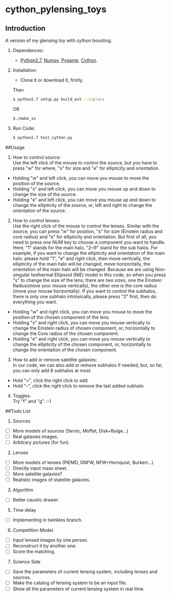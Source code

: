 # cython_pylensing_toys

## Introduction
A version of my glensing toy with cython boosting. 

1. Dependences: 
	* [Python2.7](https://www.python.org), [Numpy](http://www.numpy.org), [Pygame](http://www.pygame.org), [Cython](http://cython.github.io).

2. Installation:
	* Clone it or download it, firstly.  
	

	Then
	```bash
	$ python2.7 setup.py build_ext --inplace
	```
	OR
	```bash
	$./make_so
	```
3. Run Code:
	```bash
	$ python2.7 test_cython.py
	```


##Usage

1. How to control source:  
Use the left click of the mouse to control the source, 
but you have to press "w" for where, "s" for size and "e" for ellipticity and orientation.
  * Holding "w" and left click, you can move you mouse to move the position of the source.
  * Holding "s" and left click, you can move you mouse up and down to change the size of the source.
  * Holding "e" and left click, you can move you mouse up and down to change the ellipticity of the source, or, left and right to change the orientation of the source.

2. How to control lenses:  
Use the right click of the mouse to control the lenses.
Similar with the source, you can press "w" for position, "s" for size (Einstein radius and core radius) and "e" for ellipticity and orientation. But first of all, you need to press one NUM key to choose a component you want to handle. Here, "1" stands for the main halo, "2~9" stand for the sub halos. For example, if you want to change the ellipticity and orientation of the main halo: please hold "1", "e" and right click, then move vertically, the ellipticity of the main halo will be changed, move horizontally, the orientation of the main halo will be changed. Because we are using Non-singular Isothermal Ellipsoid (NIE) model in this code, so when you press "s" to change the size of the lens, there are two sizes, one the Einstein Radius(move your mouse vertically), the other one is the core radius (move your mouse horizontally). If you want to control the subhalos, there is only one subhalo intrinsically, please press "2" first, then do everything you want.

  * Holding "w" and right click, you can move you mouse to move the position of the chosen component of the lens.
  * Holding "s" and right click, you can move you mouse vertically to change the Einstein radius of chosen component, or, horizontally to change the Core radius of the chosen component.
  * Holding "e" and right click, you can move you mouse vertically  to change the ellipticity of the chosen component, or, horizontally to change the orientation of the chosen component.

3. How to add or remove satellite galaxies:  
In our code, we can also add or remove subhalos if needed, but, so far, you can only add 8 subhalos at most.
  * Hold "=", click the right click to add.
  * Hold "-", click the right click to remove the last added subhalo.

4. Toggles:  
Try "f" and "g". :-)

##Todo List
1. Sources
 - [ ] More models of sources (Sersic, Moffat, Disk\+Bulge...)
 - [ ] Real galaxies images.
 - [ ] Arbitrary pictures (for fun).

2. Lenses
 - [ ] More models of lenses (PIEMD, GNFW, NFW\+Hernquist, Burkert...)
 - [ ] Directly input mass sheet.
 - [ ] More satellite galaxies?
 - [ ] Realistic images of statelite galaxies.

3. Algorithm 
 - [ ] Better caustic drawer.

5. Time delay
 - [ ] Implementing in twinkles branch.

6. Competition Model.
 - [ ] Input lensed images by one person.
 - [ ] Reconstruct it by another one.
 - [ ] Score the matching.

7. Science Side
 - [ ] Save the parameters of current lensing system, including lenses and sources.
 - [ ] Make the catalog of lensing system to be an input file.
 - [ ] Show all the parameters of current lensing system in real time.
